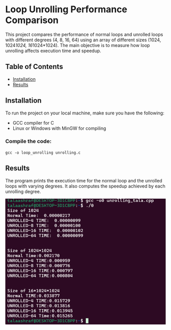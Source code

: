 # Loop Unrolling Performance Comparison

This project compares the performance of normal loops and unrolled loops with different degrees (4, 8, 16, 64) using an array of different sizes (1024, 1024*1024, 16*1024*1024). The main objective is to measure how loop unrolling affects execution time and speedup.

## Table of Contents
- [Installation](#installation)
- [Results](#results)

## Installation
To run the project on your local machine, make sure you have the following:
- GCC compiler for C
- Linux or Windows with MinGW for compiling

### Compile the code:
    gcc -o loop_unrolling unrolling.c

## Results
The program prints the execution time for the normal loop and the unrolled loops with varying degrees. It also computes the speedup achieved by each unrolling degree.


![Performance Comparison](results/ARCH2-HW1.png)

